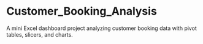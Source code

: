 # Customer_Booking_Analysis
A mini Excel dashboard project analyzing customer booking data with pivot tables, slicers, and charts.
